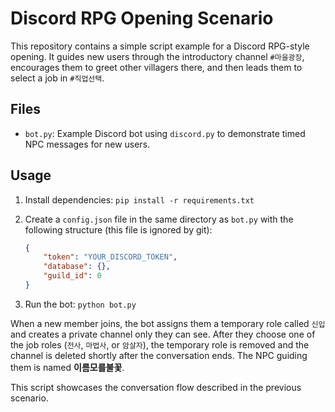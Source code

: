 # Discord RPG Opening Scenario

This repository contains a simple script example for a Discord RPG-style opening.
It guides new users through the introductory channel `#마을광장`, encourages them to greet other villagers there, and then leads them to select a job in `#직업선택`.

## Files
- `bot.py`: Example Discord bot using `discord.py` to demonstrate timed NPC messages for new users.

## Usage
1. Install dependencies: `pip install -r requirements.txt`
2. Create a `config.json` file in the same directory as `bot.py` with the following structure (this file is ignored by git):

   ```json
   {
       "token": "YOUR_DISCORD_TOKEN",
       "database": {},
       "guild_id": 0
   }
   ```

3. Run the bot: `python bot.py`

When a new member joins, the bot assigns them a temporary role called `신입`
and creates a private channel only they can see. After they choose one of the
job roles (`전사`, `마법사`, or `암살자`), the temporary role is removed and the
channel is deleted shortly after the conversation ends. The NPC guiding them is
named **이름모를불꽃**.

This script showcases the conversation flow described in the previous scenario.
